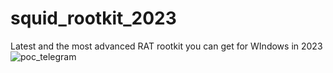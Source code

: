 # squid_rootkit_2023
Latest and the most advanced RAT rootkit you can get for WIndows in 2023
![poc_telegram](https://github.com/evil-red-octopus/squid_rootkit_2023/assets/148368853/6d8803c6-71f1-4373-82e0-ff083590602a)
